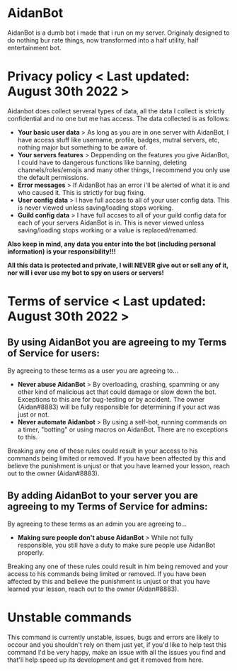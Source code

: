 # AidanBot
AidanBot is a dumb bot i made that i run on my server. Originaly designed to do nothing bur rate things, now transformed into a half utility, half entertainment bot.

# Privacy policy < Last updated: August 30th 2022 >
Aidanbot does collect serveral types of data, all the data I collect is strictly confidential and no one but me has access.
The data collected is as follows:
- **Your basic user data** > As long as you are in one server with AidanBot, I have access stuff like username, profile, badges, mutral servers, etc, nothing major but something to be aware of.
- **Your servers features** > Deppending on the features you give AidanBot, I could have to dangerous functions like banning, deleting channels/roles/emojis and many other things, I recommend you only use the default permissions.
- **Error messages** > If AidanBot has an error i'll be alerted of what it is and who caused it. This is strictly for bug fixing.
- **User config data** > I have full accses to all of your user config data. This is never viewed unless saving/loading stops working.
- **Guild config data** > I have full accses to all of your guild config data for each of your servers AidanBot is in. This is never viewed unless saving/loading stops working or a value is replaced/renamed.

**Also keep in mind, any data you enter into the bot (including personal information) is your responsibility!!!**

**All this data is protected and private, I will NEVER give out or sell any of it, nor will i ever use my bot to spy on users or servers!**

# Terms of service < Last updated: August 30th 2022 >
## By using AidanBot you are agreeing to my **Terms of Service for users**:

By agreeing to these terms as a user you are agreeing to...

- **Never abuse AidanBot** > By overloading, crashing, spamming or any other kind of malicious act that could damage or slow down the bot. Exceptions to this are for bug-testing or by accident. The owner (Aidan#8883) will be fully responsible for determining if your act was just or not.
- **Never automate Aidanbot** > By using a self-bot, running commands on a timer, "botting" or using macros on AidanBot. There are no exceptions to this.

Breaking any one of these rules could result in your access to his commands being limited or removed. If you have been affected by this and believe the punishment is unjust or that you have learned your lesson, reach out to the owner (Aidan#8883).

## By adding AidanBot to your server you are **agreeing to my Terms of Service for admins**:

By agreeing to these terms as an admin you are agreeing to...

- **Making sure people don't abuse AidanBot** > While not fully responsible, you still have a duty to make sure people use AidanBot properly.

Breaking any one of these rules could result in him being removed and your access to his commands being limited or removed. If you have been affected by this and believe the punishment is unjust or that you have learned your lesson, reach out to the owner (Aidan#8883).

# Unstable commands
This command is currently unstable, issues, bugs and errors are likely to occour and you shouldn't rely on them just yet, if you'd like to help test this command I'd be very happy, make an issue with all the issues you find and that'll help speed up its development and get it removed from here.

